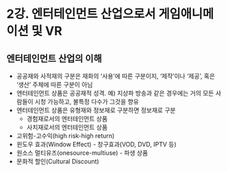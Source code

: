# 2강. 엔터테인먼트 산업으로서 게임애니메이션 및 VR

## 엔터테인먼트 산업의 이해

- 공공재와 사적재의 구분은 재화의 ‘사용’에 따른 구분이지, ‘제작’이나 ‘제공’, 혹은 ‘생산’ 주체에 따른 구분이 아님
- 엔터테인먼트 상품은 공공재적 성격. 예) 지상파 방송과 같은 경우에는 거의 모든 사람들이 시청 가능하고, 불특정 다수가 그것을 향유
- 엔터테인먼트 상품은 유형재와 정보재로 구분하면 정보재로 구분
    - 경험재로서의 엔터테인먼트 상품
    - 사치재로서의 엔터테인먼트 상품
- 고위험-고수익(high risk-high return)
- 윈도우 효과(Window Effect) - 창구효과(VOD, DVD, IPTV 등)
- 원소스 멀티유즈(onesource-multiuse) - 파생 상품
- 문화적 할인(Cultural Discount)
